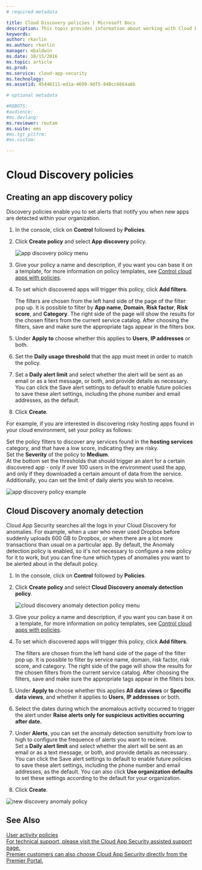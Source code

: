 ```yaml
---
# required metadata

title: Cloud Discovery policies | Microsoft Docs
description: This topic provides information about working with Cloud Discovery policies.
keywords:
author: rkarlin
ms.author: rkarlin
manager: mbaldwin
ms.date: 10/15/2016
ms.topic: article
ms.prod:
ms.service: cloud-app-security
ms.technology:
ms.assetid: 45446111-ed1a-4699-9df5-840cc6664a6b

# optional metadata

#ROBOTS:
#audience:
#ms.devlang:
ms.reviewer: reutam
ms.suite: ems
#ms.tgt_pltfrm:
#ms.custom:

---
```


# Cloud Discovery policies
    
## Creating an app discovery policy  
Discovery policies enable you to set alerts that notify you when new apps are detected within your organization.  
  
1.  In the console, click on **Control** followed by **Policies**.  
  
2.  Click **Create policy** and select **App discovery** policy.  
  
     ![app discovery policy menu](./media/app-discovery-policy-menu.png "app discovery policy menu")  
  
3.  Give your policy a name and description, if you want you can base it on a template, for more information on policy templates, see [Control cloud apps with policies](control-cloud-apps-with-policies.md).  
  
4.  To set which discovered apps will trigger this policy, click **Add filters**.  
  
     The filters are chosen from the left hand side of the page of the filter pop up. It is possible to filter by **App name**, **Domain**, **Risk factor**, **Risk score**, and **Category**. The right side of the page will show the results for the chosen filters from the current service catalog. After choosing the filters, save and make sure the appropriate tags appear in the filters box.  
  
5.  Under **Apply to** choose whether this applies to **Users**, **IP addresses** or both.  
  
6.  Set the **Daily usage threshold** that the app must meet in order to match the policy.  
  
7.  Set a **Daily alert limit** and select whether the alert will be sent as an email or as a text message, or both, and provide details as necessary. You can click the Save alert settings to default to enable future policies to save these alert settings, including the phone number and email addresses, as the default.  
  
8.  Click **Create**.  
  
For example, if you are interested in discovering risky hosting apps found in your cloud environment, set your policy as follows:  
  
Set the policy filters to discover any services found in the **hosting services** category, and that have a low score, indicating they are risky.   
Set the **Severity** of the policy to **Medium**.   
At the bottom set the thresholds that should trigger an alert for a certain discovered app - only if over 100 users in the environment used the app, and only if they downloaded a certain amount of data from the service.   
Additionally, you can set the limit of daily alerts you wish to receive.  
  
![app discovery policy example](./media/app-discovery-policy-example.png "app discovery policy example")  
  
## Cloud Discovery anomaly detection  
Cloud App Security searches all the logs in your Cloud Discovery for anomalies. For example, when a user who never used Dropbox before suddenly uploads 600 GB to Dropbox, or when there are a lot more transactions than usual on a particular app. By default, the Anomaly detection policy is enabled, so it's not necessary to configure a new policy for it to work, but you can fine-tune which types of anomalies you want to be alerted about in the default policy.  
  
1.  In the console, click on **Control** followed by **Policies**.  
  
2.  Click **Create policy** and select **Cloud Discovery anomaly detection policy**.  
  
     ![cloud discovery anomaly detection policy menu](./media/cloud-discovery-anomaly-detection-policy-menu.png "cloud discovery anomaly detection policy menu")  
  
3.  Give your policy a name and description, if you want you can base it on a template, for more information on policy templates, see [Control cloud apps with policies](control-cloud-apps-with-policies.md).  
  
4.  To set which discovered apps will trigger this policy, click **Add filters**.  
  
     The filters are chosen from the left hand side of the page of the filter pop up. It is possible to filter by service name, domain, risk factor, risk score, and category. The right side of the page will show the results for the chosen filters from the current service catalog. After choosing the filters, save and make sure the appropriate tags appear in the filters box.  
  
5.  Under **Apply to** choose whether this applies **All data views** or **Specific data views**, and whether it applies to **Users**, **IP addresses** or both.  
  
6.  Select the dates during which the anomalous activity occurred to trigger the alert under **Raise alerts only for suspicious activities occurring after date.**  
  
7.  Under **Alerts**, you can set the anomaly detection sensitivity from low to high to configure the frequence of alerts you want to recieve.  
Set a **Daily alert limit** and select whether the alert will be sent as an email or as a text message, or both, and provide details as necessary. You can click the Save alert settings to default to enable future policies to save these alert settings, including the phone number and email addresses, as the default. You can also click **Use organization defaults** to set these settings according to the default for your organization.  
  
9. Click **Create**.  
  
![new discovery anomaly policy](./media/new-discovery-anomaly-policy.png "new discovery anomaly policy")  
  
## See Also  
[User activity policies](user-activity-policies.md)   
[For technical support, please visit the Cloud App Security assisted support page.](http://support.microsoft.com/oas/default.aspx?prid=16031)   
[Premier customers can also choose Cloud App Security directly from the Premier Portal.](https://premier.microsoft.com/)  
  
  